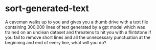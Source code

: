 # sort-generated-text

A caveman walks up to you and gives you a thumb drive with a text file containing 300,000 lines of text generated by a gpt model which was trained on an unclean dataset and threatens to hit you with a flintstone if you fail to remove short lines and all the unnecessary punctuation at the beginning and end of every line, what will you do?

